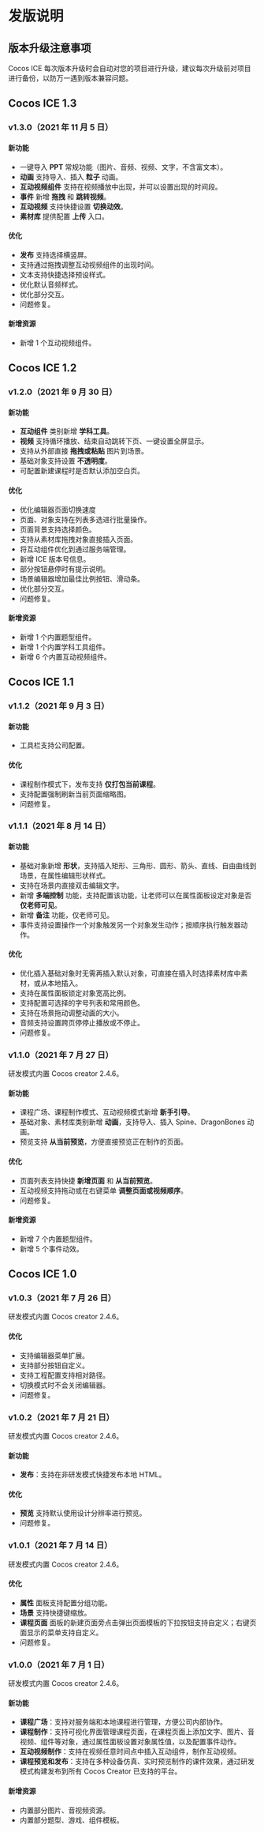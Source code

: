 # 发版说明

## 版本升级注意事项

Cocos ICE 每次版本升级时会自动对您的项目进行升级，建议每次升级前对项目进行备份，以防万一遇到版本兼容问题。

## Cocos ICE 1.3

### v1.3.0（2021 年 11 月 5 日）

#### 新功能

- 一键导入 **PPT** 常规功能（图片、音频、视频、文字，不含富文本）。
- **动画** 支持导入、插入 **粒子** 动画。
- **互动视频组件** 支持在视频播放中出现，并可以设置出现的时间段。
- **事件** 新增 **拖拽** 和 **跳转视频**。
- **互动视频** 支持快捷设置 **切换动效**。
- **素材库** 提供配置 **上传** 入口。

#### 优化

- **发布** 支持选择横竖屏。
- 支持通过拖拽调整互动视频组件的出现时间。
- 文本支持快捷选择预设样式。
- 优化默认音频样式。
- 优化部分交互。
- 问题修复。

#### 新增资源

- 新增 1 个互动视频组件。

## Cocos ICE 1.2

### v1.2.0（2021 年 9 月 30 日）

#### 新功能

- **互动组件** 类别新增 **学科工具**。
- **视频** 支持循环播放、结束自动跳转下页、一键设置全屏显示。
- 支持从外部直接 **拖拽或粘贴** 图片到场景。
- 基础对象支持设置 **不透明度**。
- 可配置新建课程时是否默认添加空白页。

#### 优化

- 优化编辑器页面切换速度
- 页面、对象支持在列表多选进行批量操作。
- 页面背景支持选择颜色。
- 支持从素材库拖拽对象直接插入页面。
- 将互动组件优化到通过服务端管理。
- 新增 ICE 版本号信息。
- 部分按钮悬停时有提示说明。
- 场景编辑器增加最佳比例按钮、滑动条。
- 优化部分交互。
- 问题修复。

#### 新增资源

- 新增 1 个内置题型组件。
- 新增 1 个内置学科工具组件。
- 新增 6 个内置互动视频组件。

## Cocos ICE 1.1

### v1.1.2（2021 年 9 月 3 日）

#### 新功能

- 工具栏支持公司配置。

#### 优化

- 课程制作模式下，发布支持 **仅打包当前课程**。
- 支持配置强制刷新当前页面缩略图。
- 问题修复。

### v1.1.1（2021 年 8 月 14 日）

#### 新功能

- 基础对象新增 **形状**，支持插入矩形、三角形、圆形、箭头、直线、自由曲线到场景，在属性编辑形状样式。
- 支持在场景内直接双击编辑文字。
- 新增 **多端控制** 功能，支持配置该功能，让老师可以在属性面板设定对象是否 **仅老师可见**。
- 新增 **备注** 功能，仅老师可见。
- 事件支持设置操作一个对象触发另一个对象发生动作；按顺序执行触发器动作。

#### 优化

- 优化插入基础对象时无需再插入默认对象，可直接在插入时选择素材库中素材，或从本地插入。
- 支持在属性面板锁定对象宽高比例。
- 支持配置可选择的字号列表和常用颜色。
- 支持在场景拖动调整动画的大小。
- 音频支持设置跨页停停止播放或不停止。
- 问题修复。

### v1.1.0（2021 年 7 月 27 日）

研发模式内置 Cocos creator 2.4.6。

#### 新功能

- 课程广场、课程制作模式、互动视频模式新增 **新手引导**。
- 基础对象、素材库类别新增 **动画**，支持导入、插入 Spine、DragonBones 动画。
- 预览支持 **从当前预览**，方便直接预览正在制作的页面。

#### 优化

- 页面列表支持快捷 **新增页面** 和 **从当前预览**。
- 互动视频支持拖动或在右键菜单 **调整页面或视频顺序**。
- 问题修复。

#### 新增资源

- 新增 7 个内置题型组件。
- 新增 5 个事件动效。

## Cocos ICE 1.0

### v1.0.3（2021 年 7 月 26 日）

研发模式内置 Cocos creator 2.4.6。

#### 优化

- 支持编辑器菜单扩展。
- 支持部分按钮自定义。
- 支持工程配置支持相对路径。
- 切换模式时不会关闭编辑器。
- 问题修复。

### v1.0.2（2021 年 7 月 21 日）

研发模式内置 Cocos creator 2.4.6。

#### 新功能

- **发布**：支持在非研发模式快捷发布本地 HTML。

#### 优化

- **预览** 支持默认使用设计分辨率进行预览。
- 问题修复。

### v1.0.1（2021 年 7 月 14 日）

研发模式内置 Cocos creator 2.4.6。

#### 优化

- **属性** 面板支持配置分组功能。
- **场景** 支持快捷键缩放。
- **课程页面** 面板的新建页面旁点击弹出页面模板的下拉按钮支持自定义；右键页面显示的菜单支持自定义。
- 问题修复。

### v1.0.0（2021 年 7 月 1 日）

研发模式内置 Cocos creator 2.4.6。

#### 新功能

- **课程广场**：支持对服务端和本地课程进行管理，方便公司内部协作。
- **课程制作**：支持可视化界面管理课程页面，在课程页面上添加文字、图片、音视频、组件等对象，通过属性面板设置对象属性值，以及配置事件动作。
- **互动视频制作**：支持在视频任意时间点中插入互动组件，制作互动视频。
- **课程预览和发布**：支持在多种设备仿真、实时预览制作的课件效果，通过研发模式构建发布到所有 Cocos Creator 已支持的平台。

#### 新增资源

- 内置部分图片、音视频资源。
- 内置部分题型、游戏、组件模板。
